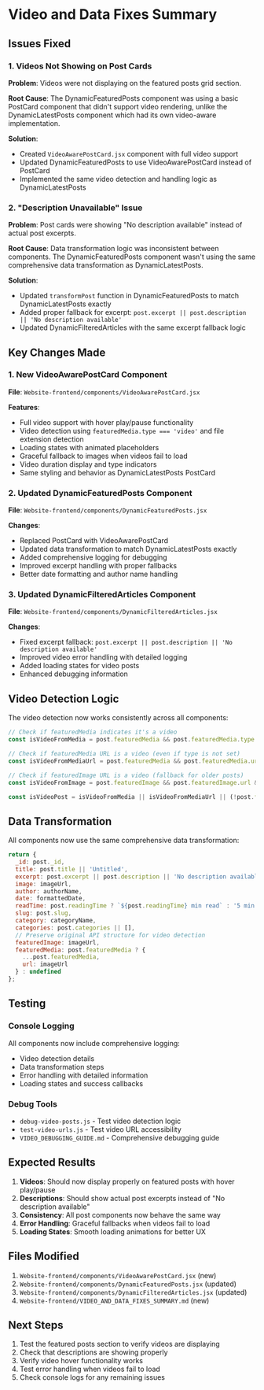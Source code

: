 # Video and Data Fixes Summary

## Issues Fixed

### 1. Videos Not Showing on Post Cards
**Problem**: Videos were not displaying on the featured posts grid section.

**Root Cause**: The DynamicFeaturedPosts component was using a basic PostCard component that didn't support video rendering, unlike the DynamicLatestPosts component which had its own video-aware implementation.

**Solution**:
- Created `VideoAwarePostCard.jsx` component with full video support
- Updated DynamicFeaturedPosts to use VideoAwarePostCard instead of PostCard
- Implemented the same video detection and handling logic as DynamicLatestPosts

### 2. "Description Unavailable" Issue
**Problem**: Post cards were showing "No description available" instead of actual post excerpts.

**Root Cause**: Data transformation logic was inconsistent between components. The DynamicFeaturedPosts component wasn't using the same comprehensive data transformation as DynamicLatestPosts.

**Solution**:
- Updated `transformPost` function in DynamicFeaturedPosts to match DynamicLatestPosts exactly
- Added proper fallback for excerpt: `post.excerpt || post.description || 'No description available'`
- Updated DynamicFilteredArticles with the same excerpt fallback logic

## Key Changes Made

### 1. New VideoAwarePostCard Component
**File**: `Website-frontend/components/VideoAwarePostCard.jsx`

**Features**:
- Full video support with hover play/pause functionality
- Video detection using `featuredMedia.type === 'video'` and file extension detection
- Loading states with animated placeholders
- Graceful fallback to images when videos fail to load
- Video duration display and type indicators
- Same styling and behavior as DynamicLatestPosts PostCard

### 2. Updated DynamicFeaturedPosts Component
**File**: `Website-frontend/components/DynamicFeaturedPosts.jsx`

**Changes**:
- Replaced PostCard with VideoAwarePostCard
- Updated data transformation to match DynamicLatestPosts exactly
- Added comprehensive logging for debugging
- Improved excerpt handling with proper fallbacks
- Better date formatting and author name handling

### 3. Updated DynamicFilteredArticles Component
**File**: `Website-frontend/components/DynamicFilteredArticles.jsx`

**Changes**:
- Fixed excerpt fallback: `post.excerpt || post.description || 'No description available'`
- Improved video error handling with detailed logging
- Added loading states for video posts
- Enhanced debugging information

## Video Detection Logic

The video detection now works consistently across all components:

```javascript
// Check if featuredMedia indicates it's a video
const isVideoFromMedia = post.featuredMedia && post.featuredMedia.type === 'video';

// Check if featuredMedia URL is a video (even if type is not set)
const isVideoFromMediaUrl = post.featuredMedia && post.featuredMedia.url && isVideoUrl(post.featuredMedia.url);

// Check if featuredImage URL is a video (fallback for older posts)
const isVideoFromImage = post.featuredImage && post.featuredImage.url && isVideoUrl(post.featuredImage.url);

const isVideoPost = isVideoFromMedia || isVideoFromMediaUrl || (!post.featuredMedia && isVideoFromImage);
```

## Data Transformation

All components now use the same comprehensive data transformation:

```javascript
return {
  _id: post._id,
  title: post.title || 'Untitled',
  excerpt: post.excerpt || post.description || 'No description available',
  image: imageUrl,
  author: authorName,
  date: formattedDate,
  readTime: post.readingTime ? `${post.readingTime} min read` : '5 min read',
  slug: post.slug,
  category: categoryName,
  categories: post.categories || [],
  // Preserve original API structure for video detection
  featuredImage: imageUrl,
  featuredMedia: post.featuredMedia ? {
    ...post.featuredMedia,
    url: imageUrl
  } : undefined
};
```

## Testing

### Console Logging
All components now include comprehensive logging:
- Video detection details
- Data transformation steps
- Error handling with detailed information
- Loading states and success callbacks

### Debug Tools
- `debug-video-posts.js` - Test video detection logic
- `test-video-urls.js` - Test video URL accessibility
- `VIDEO_DEBUGGING_GUIDE.md` - Comprehensive debugging guide

## Expected Results

1. **Videos**: Should now display properly on featured posts with hover play/pause
2. **Descriptions**: Should show actual post excerpts instead of "No description available"
3. **Consistency**: All post components now behave the same way
4. **Error Handling**: Graceful fallbacks when videos fail to load
5. **Loading States**: Smooth loading animations for better UX

## Files Modified

1. `Website-frontend/components/VideoAwarePostCard.jsx` (new)
2. `Website-frontend/components/DynamicFeaturedPosts.jsx` (updated)
3. `Website-frontend/components/DynamicFilteredArticles.jsx` (updated)
4. `Website-frontend/VIDEO_AND_DATA_FIXES_SUMMARY.md` (new)

## Next Steps

1. Test the featured posts section to verify videos are displaying
2. Check that descriptions are showing properly
3. Verify video hover functionality works
4. Test error handling when videos fail to load
5. Check console logs for any remaining issues


